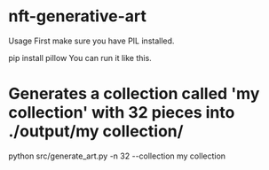 # nft-generative-art
Usage
First make sure you have PIL installed.

pip install pillow
You can run it like this.

# Generates a collection called 'my collection' with 32 pieces into ./output/my collection/
python src/generate_art.py -n 32 --collection my collection
